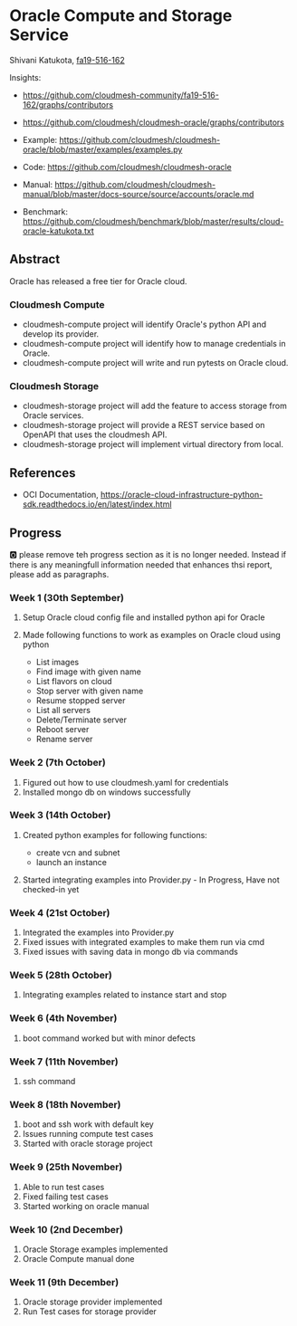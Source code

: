 # Oracle Compute and Storage Service

Shivani Katukota, [fa19-516-162](https://github.com/cloudmesh-community/fa19-516-162)

Insights: 

* <https://github.com/cloudmesh-community/fa19-516-162/graphs/contributors>
* <https://github.com/cloudmesh/cloudmesh-oracle/graphs/contributors>

* Example: <https://github.com/cloudmesh/cloudmesh-oracle/blob/master/examples/examples.py>
* Code: <https://github.com/cloudmesh/cloudmesh-oracle>
* Manual: <https://github.com/cloudmesh/cloudmesh-manual/blob/master/docs-source/source/accounts/oracle.md>
* Benchmark: <https://github.com/cloudmesh/benchmark/blob/master/results/cloud-oracle-katukota.txt>


## Abstract

Oracle has released a free tier for Oracle cloud.

### Cloudmesh Compute

* cloudmesh-compute project will identify Oracle's python API and 
  develop its provider.
* cloudmesh-compute project will identify how to manage credentials 
  in Oracle.
* cloudmesh-compute project will write and run pytests on Oracle cloud. 

### Cloudmesh Storage

* cloudmesh-storage project will add the feature to access storage from 
  Oracle services.
* cloudmesh-storage project will provide a REST service based on 
  OpenAPI that uses the cloudmesh API.
* cloudmesh-storage project will implement virtual directory from local.


## References

* OCI Documentation, 
  <https://oracle-cloud-infrastructure-python-sdk.readthedocs.io/en/latest/index.html>


## Progress

:o2: please remove teh progress section as it is no longer needed.
Instead if there is any meaningfull information needed that enhances
thsi report, please add as paragraphs.

### Week 1 (30th September)

1. Setup Oracle cloud config file and installed python api for Oracle
2. Made following functions to work as examples on Oracle cloud using 
   python

   * List images
   * Find image with given name
   * List flavors on cloud
   * Stop server with given name
   * Resume stopped server
   * List all servers
   * Delete/Terminate server
   * Reboot server
   * Rename server

### Week 2 (7th October)

1. Figured out how to use cloudmesh.yaml for credentials
2. Installed mongo db on windows successfully

### Week 3 (14th October)

1. Created python examples for following functions: 

   * create vcn and subnet
   * launch an instance

2. Started integrating examples into Provider.py - In Progress, 
   Have not checked-in yet

### Week 4 (21st October)

1. Integrated the examples into Provider.py
2. Fixed issues with integrated examples to make them run via cmd
3. Fixed issues with saving data in mongo db via commands 

### Week 5 (28th October)

1. Integrating examples related to instance start and stop

### Week 6 (4th November)

1. boot command worked but with minor defects

### Week 7 (11th November)

1. ssh command

### Week 8 (18th November)

1. boot and ssh work with default key
2. Issues running compute test cases
3. Started with oracle storage project

### Week 9 (25th November)

1. Able to run test cases
2. Fixed failing test cases
3. Started working on oracle manual

### Week 10 (2nd December)

1. Oracle Storage examples implemented
2. Oracle Compute manual done

### Week 11 (9th December)

1. Oracle storage provider implemented
2. Run Test cases for storage provider
